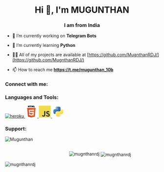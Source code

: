<h1 align="center">Hi 👋, I'm MUGUNTHAN</h1>
<h3 align="center">I am from India</h3>

- 🔭 I’m currently working on **Telegram Bots**

- 🌱 I’m currently learning **Python**

- 👨‍💻 All of my projects are available at [https://github.com/MugnthanRDJ/](https://github.com/MugnthanRDJ/)

- 📫 How to reach me **https://t.me/mugunthan_10b**

<h3 align="left">Connect with me:</h3>
<p align="left">
</p>

<h3 align="left">Languages and Tools:</h3>
<p align="left"> <a href="https://heroku.com" target="_blank" rel="noreferrer"> <img src="https://www.vectorlogo.zone/logos/heroku/heroku-icon.svg" alt="heroku" width="40" height="40"/> </a> <a href="https://www.w3.org/html/" target="_blank" rel="noreferrer"> <img src="https://raw.githubusercontent.com/devicons/devicon/master/icons/html5/html5-original-wordmark.svg" alt="html5" width="40" height="40"/> </a> <a href="https://developer.mozilla.org/en-US/docs/Web/JavaScript" target="_blank" rel="noreferrer"> <img src="https://raw.githubusercontent.com/devicons/devicon/master/icons/javascript/javascript-original.svg" alt="javascript" width="40" height="40"/> </a> <a href="https://www.python.org" target="_blank" rel="noreferrer"> <img src="https://raw.githubusercontent.com/devicons/devicon/master/icons/python/python-original.svg" alt="python" width="40" height="40"/> </a> </p>

<h3 align="left">Support:</h3>
<p><a href="https://www.buymeacoffee.com/Mugunthan"> <img align="left" src="https://cdn.buymeacoffee.com/buttons/v2/default-yellow.png" height="50" width="210" alt="Mugunthan" /></a></p><br><br>

<p><img align="left" src="https://github-readme-stats.vercel.app/api/top-langs?username=mugnthanrdj&show_icons=true&locale=en&layout=compact" alt="mugnthanrdj" /></p>

<p>&nbsp;<img align="center" src="https://github-readme-stats.vercel.app/api?username=mugnthanrdj&show_icons=true&locale=en" alt="mugnthanrdj" /></p>

<p><img align="center" src="https://github-readme-streak-stats.herokuapp.com/?user=mugnthanrdj&" alt="mugnthanrdj" /></p>
